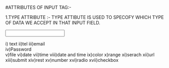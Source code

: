 #ATTRIBUTES OF INPUT TAG:-

1.TYPE ATTRIBUTE :- TYPE ATTIBUTE IS USED TO SPECOFY WHICH TYPE OF DATA WE ACCEPT IN THAT INPUT FIELD.


<INPUT TYPE="___________________________">

i) text
ii)tel
iii)email   
iv)Password        
v)file
vi)date
vii)time
viii)date and time
ix)color
x)range
xi)serach
xii)url
xiii)submit
xiv)rest
xv)number 
xvi)radio
xvii)checkbox